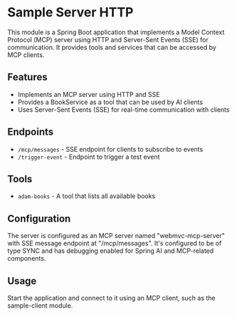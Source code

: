 # Sample Server HTTP

This module is a Spring Boot application that implements a Model Context Protocol (MCP) server using HTTP and Server-Sent Events (SSE) for communication. It provides tools and services that can be accessed by MCP clients.

## Features

- Implements an MCP server using HTTP and SSE
- Provides a BookService as a tool that can be used by AI clients
- Uses Server-Sent Events (SSE) for real-time communication with clients

## Endpoints

- `/mcp/messages` - SSE endpoint for clients to subscribe to events
- `/trigger-event` - Endpoint to trigger a test event

## Tools

- `adam-books` - A tool that lists all available books

## Configuration

The server is configured as an MCP server named "webmvc-mcp-server" with SSE message endpoint at "/mcp/messages". It's configured to be of type SYNC and has debugging enabled for Spring AI and MCP-related components.

## Usage

Start the application and connect to it using an MCP client, such as the sample-client module.